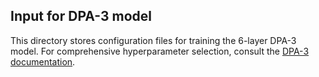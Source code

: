 ## Input for DPA-3 model

This directory stores configuration files for training the 6-layer DPA-3 model.
For comprehensive hyperparameter selection, consult the [DPA-3 documentation](../../../doc/model/dpa3.md/#hyperparameter-tests).
